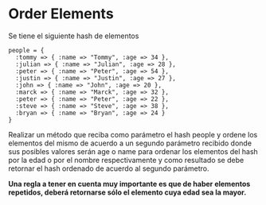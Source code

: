 # Order Elements

Se tiene el siguiente hash de elementos

```
people = {
  :tommy => { :name => "Tommy", :age => 34 },
  :julian => { :name => "Julian", :age => 28 },
  :peter => { :name => "Peter", :age => 54 },
  :justin => { :name => "Justin", :age => 27 },
  :john => { :name => "John", :age => 20 },
  :marck => { :name => "Marck", :age => 32 },
  :peter => { :name => "Peter", :age => 22 },
  :steve => { :name => "Steve", :age => 38 },
  :bryan => { :name => "Bryan", :age => 24 }
}
```


Realizar un método que reciba como parámetro el hash people y ordene los elementos del mismo de acuerdo a un segundo parámetro recibido donde sus posibles valores serán age o name para ordenar los elementos del hash por la edad o por el nombre respectivamente y como resultado se debe retornar el hash ordenado de acuerdo al segundo parámetro.

**Una regla a tener en cuenta muy importante es que de haber elementos repetidos, deberá retornarse sólo el elemento cuya edad sea la mayor.**
